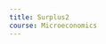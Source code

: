 ```yaml
---
title: Surplus2
course: Microeconomics
---
```

<script src="/assets/js/ev.js"></script>

<script defer>
const EdgeWorth = new EconVision();
    Surplus.setGraphs({
      "idDiv": "SurplusGraph",
      "height": "650px",
      "width": "100",
      "left": -25,
      "right": 150,
      "bottom": -15,
      "top": 100,
      "showGrid": false,
      "expressions": false,
      "keypad": false,
      "zoomFit": true,
      "settingsMenu": false,
      "showXAxis": true,
      "showYAxis": true,
      "xAxisLabel": "Q(units)       ",
      "yAxisLabel": "P($)"
    });
    //Price Function
    Surplus.addFuncInput({idDiv:'PFunction', title:'Price Function for the firm', func:'f\_{p}\\left(Q\\right)', latex:'60-0.5Q', constraint:'\\left\\{Q\\ge0\\right\\}', listGraphs:\[0]});

    //MC

    Surplus.addFuncInput({idDiv:'MCFunction', title:'Marginal Cost Function for the firm', func:'f\_{mc}\\left(Q\\right)', latex:'\\frac{Q}{2}', constraint:'\\left\\{Q\\ge0\\right\\}', color:'#6042a6', listGraphs:\[0]});

    //P~MC

    Surplus.addExpression({idDiv:"PMCQOptimal", latex:"f\_{p}\\left(Q\_{opt}\\right)\\sim f\_{mc}\\left(Q\_{opt}\\right)", listGraphs:\[0]});

    Surplus.addExpression({idDiv:"PriceOptimal", latex:"P\_{opt}=f\_{p}\\left(Q\_{opt}\\right)", listGraphs:\[0]});

    //Optimal Supply&Demand

    Surplus.addExpression({idDiv:"OptimalQ", latex:"x=Q\_{opt}\\left\\{0<y<P\_{opt}\\right\\}", color:'gray', lineStyle:Desmos.Styles.DASHED, lineWidth:"0.9", listGraphs:\[0]});

    Surplus.addExpression({idDiv:"OptimalP", latex:"y=P\_{opt}\\left\\{0<x<Q\_{opt}\\right\\}", color:'gray', lineStyle:Desmos.Styles.DASHED, lineWidth:"0.9", listGraphs:\[0]});

    ////roundoptimal

    Surplus.addExpression({idDiv:"OptimalRoundQ", latex:"Q\_{opt2}=\\frac{\\operatorname{round}\\left(Q\_{opt}\\cdot100\\right)}{100}", color:'gray', listGraphs:\[0]});

    Surplus.addExpression({idDiv:"OptimalRoundP", latex:"P\_{opt2}=\\frac{\\operatorname{round}\\left(P\_{opt}\\cdot100\\right)}{100}", color:'gray', listGraphs:\[0]});

    Surplus.setValue({idDiv:"OptimalRoundQDisplay", latex:"Q\_{opt2}", listGraphs:\[0]});

    Surplus.setValue({idDiv:"OptimalRoundPDisplay", latex:"P\_{opt2}", listGraphs:\[0]});

    Surplus.addLabel({idDiv:'OptimalPoint', latex:'\\left(Q\_{opt},P_{opt}\\right)', color:'gray', label:'Market Clearing (${Q_opt2}, $${P\_opt2})', labelOrientation:Desmos.LabelOrientations.RIGHT, listGraphs:\[0]});

    //Select Option

    Surplus.addSelectInput({idDiv: "SurplusSelectInput", item: "Quota",	listGroup: \["QuotaQSlider", "QuotaQLabel", "QuotaSPDashedX", "QuotaSPDashedDemandY", "QuotaSPDashedSupplyY", "QuotaPriceDemand", "PriceQuotaSupplyRound", "QuotaPriceSupply", "ShadedCSPlusQuota", "ShadedPSPlusQuota"], listGraphs: \[0]});

    Surplus.addSelectInput({idDiv:"SurplusSelectInput", item:"Price Ceiling", listGroup:\["PriceCeilingSlider", "PriceCeillingLabel", "QuantityCeillingLabel", "MCPriceCeiling", "PriceCeilingDashedX", "PriceCeilingDashedY", "PriceCeilingDemandFun", "ShadedCSPlusPriceCeiling", "PriceCeilingSupplyFun", "ShadedPSPlusPriceCeiling"], listGraphs:\[0]});

    Surplus.addSelectInput({idDiv: "SurplusSelectInput", item: "Tax Per Unit", listGroup: \["TaxPerUnitSlider", "TaxPriceSupplyLabel", "TaxPriceDemandLabel", "TaxQuantatityLabel", "TaxDashedX", "TaxDashedDemandY", "TaxDashedSupplyY", "ShadedTaxCS", "ShadedTaxPS", "ShadedTaxDWL", "ShadedTaxGS"], listGraphs: \[0]});

    Surplus.addSelectInput({idDiv: "SurplusSelectInput", item: "Subsidy Per Unit", listGroup: \["subPerUnitSlider", "subPriceSupplyLabel", "subPriceDemandLabel", "subQuantatityLabel", "subDashedX", "subDashedDemandY", "subDashedSupplyY", "ShadedsubCS", "ShadedsubPS", "ShadedsubDWL", "ShadedsubGS","ShadedExpGS","ShadedExpGSSwitch"], listGraphs: \[0]});

    //Quota

    Surplus.addSliderInput({idDiv:"QuotaQSlider", title:"Quota", latex:"Q\_{q}", min:0, max:'Q\_{opt}', step:1, defaultValue:50, listGraphs:\[0]});

    Surplus.addLabel({idDiv:'QuotaQLabel', latex:'\\left(Q\_{q},0\\right)', color:'#c74440', label:'${Q\_q}', dragMode:Desmos.DragModes.X, labelOrientation:Desmos.LabelOrientations.BELOW, listGraphs:\[0]});

    Surplus.addExpression({idDiv:"PriceQuotaDemand", latex:"P\_{qD}=f\_{p}\\left(Q\_{q}\\right)", hidden:true, listGraphs:\[0]});

    Surplus.addExpression({idDiv:"PriceQuotaSupply", latex:"P\_{qS}=f\_{mc}\\left(Q\_{q}\\right)", hidden:true, listGraphs:\[0]});

    Surplus.addExpression({idDiv:"QuotaSPDashedX", latex:"x=Q\_{q}\\left\\{0<y<P\_{qD}\\right\\}", color:'#c74440', lineStyle:Desmos.Styles.DASHED, lineWidth:"0.9", listGraphs:\[0]});

    Surplus.addExpression({idDiv:"QuotaSPDashedDemandY", latex:"y=P\_{qD}\\left\\{0<x<Q\_{q}\\right\\}", color:'#c74440', lineStyle:Desmos.Styles.DASHED, lineWidth:"0.9", listGraphs:\[0]});

    Surplus.addExpression({idDiv:"QuotaSPDashedSupplyY", latex:"y=P\_{qS}\\left\\{0<x<Q\_{q}\\right\\}", color:'#c74440', lineStyle:Desmos.Styles.DASHED, lineWidth:"0.9", listGraphs:\[0]});

    Surplus.addExpression({idDiv:"PriceQuotaDemandRound", hidden:true, latex:"P\_{qD2}=\\frac{\\operatorname{round}\\left(P\_{qD}\\cdot100\\right)}{100}", color:'gray', listGraphs:\[0]});

    Surplus.addLabel({idDiv:'QuotaPriceDemand', hidden:true, latex:'\\left(0,P\_{qD}\\right)', color:'#c74440', label:'$${P\_qD2}', labelOrientation:Desmos.LabelOrientations.LEFT, listGraphs:\[0]});

    Surplus.addExpression({idDiv:"PriceQuotaSupplyRound", hidden:true, latex:"P\_{qS2}=\\frac{\\operatorname{round}\\left(P\_{qS}\\cdot100\\right)}{100}", color:'gray', listGraphs:\[0]});

    Surplus.addLabel({idDiv:'QuotaPriceSupply', latex:'\\left(0,P\_{qS}\\right)', color:'#c74440', label:'$${P\_qS2}', labelOrientation:Desmos.LabelOrientations.LEFT, listGraphs:\[0]});

    Surplus.addExpression({idDiv:"TotalConsumerSPFunc", latex:"f\_{tCS}\\left(x\\right)=\\left\\{0\\le x\\le Q\_{q}:f'\_{p}\\left(x\\right)x+f\_{p}\\left(0\\right)\\right\\}", color:'gray', hidden:true, listGraphs:\[0]});

    Surplus.addExpression({idDiv:"ShadedCSPlusQuota", latex:"P\_{qD}\\le y\\le f\_{tCS}\\left(x\\right)", color:'#388c46', lineStyle:Desmos.Styles.DASHED, lineWidth:"0", listGraphs:\[0]});

    Surplus.addExpression({idDiv:"TotalProducerSPFunc", latex:"f\_{tPS}\\left(x\\right)=\\left\\{0\\le x\\le Q\_{q}:f'\_{mc}\\left(x\\right)x+f\_{mc}\\left(0\\right)\\right\\}", color:'gray', hidden:true, listGraphs:\[0]});

    Surplus.addExpression({idDiv:"ShadedPSPlusQuota", hidden:false, latex:"f\_{tPS}\\left(x\\right)\\le y\\le P\\ \_{qD}", color:'#2d70b3', lineStyle:Desmos.Styles.DASHED, lineWidth:"0", listGraphs:\[0]});

    //Price Ceiling

    Surplus.addSliderInput({idDiv:"PriceCeilingSlider", title:"Price Ceiling", latex:"P\_{ceiling}", min:'f\_{mc}\\left(0\\right)', max:'P\_{opt}', step:'0.01', defaultValue:5, listGraphs:\[0]});

    Surplus.addLabel({idDiv:'PriceCeillingLabel', latex:'\\left(0,P_{ceiling}\\right)', color:'#c74440', label:'$${P\_ceiling}', dragMode:Desmos.DragModes.Y, labelOrientation:Desmos.LabelOrientations.LEFT, listGraphs:\[0]});

    Surplus.addLabel({idDiv:'QuantityCeillingLabel', latex:'\\left(Q\_{ceiling},0\\right)', color:'#c74440', label:'${Q\_ceiling}', labelOrientation:Desmos.LabelOrientations.BELOW, listGraphs:\[0]});

    Surplus.addExpression({idDiv:"MCPriceCeiling", latex:"f\_{mc}\\left(Q\_{ceiling}\\right)\\sim P\_{ceiling}", color:'#c74440', listGraphs:\[0]});

    Surplus.addExpression({idDiv:"PriceCeilingDashedX", latex:"x=Q\_{ceiling}\\left\\{0<y<f\_{p}\\left(Q\_{ceiling}\\right)\\right\\}", color:'#c74440', lineStyle:Desmos.Styles.DASHED, lineWidth:"0.9", listGraphs:\[0]});

    Surplus.addExpression({idDiv:"PriceCeilingDashedY", latex:"y=P\_{ceiling}\\left\\{0<x<Q\_{ceiling}\\right\\}", color:'#c74440', lineStyle:Desmos.Styles.DASHED, lineWidth:"0.9", listGraphs:\[0]});

    Surplus.addExpression({idDiv:"PriceCeilingDemandFun", latex:"f\_{tcCS}\\left(x\\right)=\\left\\{0\\le x\\le Q\_{ceiling}:f\_{p}'\\left(x\\right)x+f\_{p}\\left(0\\right)\\right\\}", hidden:true, listGraphs:\[0]});

    Surplus.addExpression({idDiv:"ShadedCSPlusPriceCeiling", latex:"P\_{ceiling}\\le y\\le f\_{tcCS}\\left(x\\right)", color:'#388c46', lineStyle:Desmos.Styles.DASHED, lineWidth:"0", listGraphs:\[0]});

    Surplus.addExpression({idDiv:"PriceCeilingSupplyFun", latex:"f\_{tcPS}\\left(x\\right)=\\left\\{0\\le x\\le Q\_{ceiling}:f'\_{mc}\\left(x\\right)x+f\_{mc}\\left(0\\right)\\right\\}", color:'gray', hidden:true, listGraphs:\[0]});

    Surplus.addExpression({idDiv:"ShadedPSPlusPriceCeiling", latex:"f\_{tcPS}\\left(x\\right)\\le y\\le P\_{ceiling}", color:'#2d70b3', lineStyle:Desmos.Styles.DASHED, lineWidth:"0", listGraphs:\[0]});

    //Tax

    Surplus.addSliderInput({idDiv:"TaxPerUnitSlider", title:"Tax", latex:"P\_{tax}", min:0, max:'P\_{opt}', step:'0.01', defaultValue:5, listGraphs:\[0]});

    Surplus.addExpression({idDiv:"TaxInverseSupply", latex:"g\_{s}\\left(P\\right)=f\_{mc}\\left(P\\right)+P\_{tax}", color:'#6042a6', hidden:true, listGraphs:\[0]});

    Surplus.addExpression({idDiv:"TaxInverseDemand", latex:"g\_{d}\\left(P\\right)=f\_{p}\\left(P\\right)", color:'#6042a6', hidden:true, listGraphs:\[0]});

    Surplus.addExpression({idDiv:"TaxComputeOptimalQ", latex:"g\_{s}\\left(Q\_{sopt}\\right)\\sim g\_{d}\\left(Q\_{sopt}\\right)", color:'#6042a6', hidden:true, listGraphs:\[0]});

    Surplus.addExpression({idDiv:"TaxComputeOptimalQ2", latex:"Q\_{sopt2}=\\operatorname{round}\\left(Q\_{sopt},2\\right)", color:'#6042a6', hidden:true, listGraphs:\[0]});

    Surplus.addExpression({idDiv:"TaxComputePriceDemand", latex:"p\_{dtax}=g\_{d}\\left(Q\_{sopt}\\right)", color:'#6042a6', hidden:true, listGraphs:\[0]});

    Surplus.addExpression({idDiv:"TaxComputePriceDemand2", latex:"p\_{dtax2}=\\frac{\\operatorname{round}\\left(p\_{dtax}\\cdot10^{2}\\right)}{10^{2}}", color:'#6042a6', hidden:true, listGraphs:\[0]});

    Surplus.addExpression({idDiv:"TaxComputePriceSupply", latex:"p\_{stax}=p\_{dtax}-P\_{tax}", color:'#6042a6', hidden:true, listGraphs:\[0]});

    Surplus.addExpression({idDiv:"TaxComputePriceSupply2", latex:"p\_{stax2}=\\frac{\\operatorname{round}\\left(p\_{stax}\\cdot10^{2}\\right)}{10^{2}}", color:'#6042a6', hidden:true, listGraphs:\[0]});

    Surplus.addLabel({idDiv:'TaxPriceSupplyLabel', latex:'\\left(0,p\_{stax}\\right)', color:'#c74440', label:'\`P\_{S}\`($${p\_{stax2}})', dragMode:Desmos.DragModes.Y, labelOrientation:Desmos.LabelOrientations.LEFT, listGraphs:\[0]});

    Surplus.addLabel({idDiv:'TaxPriceDemandLabel', latex:'\\left(0,p\_{dtax}\\right)', color:'#c74440', label:'\`P\_{D}\`($${p\_{dtax2}})', dragMode:Desmos.DragModes.Y, labelOrientation:Desmos.LabelOrientations.LEFT, listGraphs:\[0]});

    Surplus.addLabel({idDiv:'TaxQuantatityLabel', latex:'\\left(Q\_{sopt},0\\right)', color:'#c74440', label:'${Q\_{sopt2}}', dragMode:Desmos.DragModes.X, labelOrientation:Desmos.LabelOrientations.BELOW, listGraphs:\[0]});

    Surplus.addExpression({idDiv:"TaxDashedX", latex:"x=Q\_{sopt}\\left\\{0<y<p\_{dtax}\\right\\}", color:'#c74440', lineStyle:Desmos.Styles.DASHED, lineWidth:"0.9", listGraphs:\[0]});

    Surplus.addExpression({idDiv:"TaxDashedDemandY", latex:"y=p\_{dtax}\\left\\{0<x<Q\_{sopt}\\right\\}", color:'#c74440', lineStyle:Desmos.Styles.DASHED, lineWidth:"0.9", listGraphs:\[0]});

    Surplus.addExpression({idDiv:"TaxDashedSupplyY", latex:"y=p\_{stax}\\left\\{0<x<Q\_{sopt}\\right\\}", color:'#c74440', lineStyle:Desmos.Styles.DASHED, lineWidth:"0.9", listGraphs:\[0]});

    Surplus.addExpression({idDiv:"TaxCSFun", latex:"f\_{sgCS}\\left(x\\right)=\\left\\{0\\le x\\le Q\_{sopt}:f\_{p}'\\left(x\\right)x+f\_{p}\\left(0\\right)\\right\\}", hidden:true, listGraphs:\[0]});

    Surplus.addExpression({idDiv:"ShadedTaxCS", latex:"p\_{dtax}\\le y\\le f\_{sgCS}\\left(x\\right)", color:'#388c46', lineStyle:Desmos.Styles.DASHED, lineWidth:"0", listGraphs:\[0]});

    Surplus.addExpression({idDiv:"TaxPSFun", latex:"f\_{sgPS}\\left(x\\right)=\\left\\{0\\le x\\le Q\_{sopt}:f\_{mc}'\\left(x\\right)x+f\_{mc}\\left(0\\right)\\right\\}", color:'gray', hidden:true, listGraphs:\[0]});

    Surplus.addExpression({idDiv:"ShadedTaxPS", latex:"f\_{sgPS}\\left(x\\right)\\le y\\le p\_{stax}", color:'#2d70b3', lineStyle:Desmos.Styles.DASHED, lineWidth:"0", listGraphs:\[0]});

    Surplus.addExpression({idDiv:"ShadedTaxDWL", latex:"x\\ge Q\_{opt}\\left\\{f'\_{p}\\left(x\\right)x+f\_{p}\\left(0\\right)\\le y\\le f\_{mc}'\\left(x\\right)x\\right\\}\\left\\{x<Q\_{sopt}\\right\\}", color:'#c74440', lineStyle:Desmos.Styles.DASHED, lineWidth:"0", listGraphs:\[0]});

    Surplus.addExpression({idDiv:"ShadedTaxGS", latex:"y\\le p\_{dtax}\\left\\{0\\le x\\le Q\_{sopt}\\right\\}\\left\\{f\_{p}\\left(x\\right)\\ge y\\ge p\_{stax}\\right\\}", color:'#fa7e19', lineStyle:Desmos.Styles.DASHED, lineWidth:"0", listGraphs:\[0]});

    //Subsidy

    Surplus.addExpression({idDiv:"findYintercept", latex:"P\_{yint}=f\_{p}(0)", color:'#6042a6', hidden:true, listGraphs:\[0]});

    Surplus.addSliderInput({idDiv:"subPerUnitSlider", title:"sub", latex:"P\_{sub}", min:0, max:'P\_{yint}', step:'0.01', defaultValue:5, listGraphs:\[0]});

    Surplus.addExpression({idDiv:"subInverseSupply", latex:"s\_{s}\\left(P\\right)=f\_{mc}\\left(P\\right)-P\_{sub}", color:'#6042a6', hidden:true, listGraphs:\[0]});

    Surplus.addExpression({idDiv:"subInverseDemand", latex:"s\_{d}\\left(P\\right)=f\_{p}\\left(P\\right)", color:'#6042a6', hidden:true, listGraphs:\[0]});

    Surplus.addExpression({idDiv:"subComputeOptimalQ", latex:"s\_{s}\\left(\\theta\_{sopt}\\right)\\sim s\_{d}\\left(\\theta\_{sopt}\\right)", color:'#6042a6', hidden:true, listGraphs:\[0]});

    Surplus.addExpression({idDiv:"subComputeOptimalQ2", latex:"\\theta\_{sopt2}=\\operatorname{round}\\left(\\theta\_{sopt},2\\right)", color:'#6042a6', hidden:true, listGraphs:\[0]});

    Surplus.addExpression({idDiv:"subComputePriceDemand", latex:"p\_{dsub}=s\_{s}\\left(\\theta\_{sopt}\\right)", color:'#6042a6', hidden:true, listGraphs:\[0]});

    Surplus.addExpression({idDiv:"subComputePriceDemand2", latex:"p\_{dsub2}=\\frac{\\operatorname{round}\\left(p\_{dsub}\\cdot10^{2}\\right)}{10^{2}}", color:'#6042a6', hidden:true, listGraphs:\[0]});

    Surplus.addExpression({idDiv:"subComputePriceSupply", latex:"p\_{ssub}=p\_{dsub}+P\_{sub}", color:'#6042a6', hidden:true, listGraphs:\[0]});

    Surplus.addExpression({idDiv:"subComputePriceSupply2", latex:"p\_{ssub2}=\\frac{\\operatorname{round}\\left(p\_{ssub}\\cdot10^{2}\\right)}{10^{2}}", color:'#6042a6', hidden:true, listGraphs:\[0]});

    Surplus.addLabel({idDiv:'subPriceSupplyLabel', latex:'\\left(0,p\_{ssub}\\right)', color:'#c74440', label:'\`P\_{S}\`($${p\_{ssub2}})', dragMode:Desmos.DragModes.Y, labelOrientation:Desmos.LabelOrientations.LEFT, listGraphs:\[0]});

    Surplus.addLabel({idDiv:'subPriceDemandLabel', latex:'\\left(0,p\_{dsub}\\right)', color:'#c74440', label:'\`P\_{D}\`($${p\_{dsub2}})', dragMode:Desmos.DragModes.Y, labelOrientation:Desmos.LabelOrientations.LEFT, listGraphs:\[0]});

    Surplus.addLabel({idDiv:'subQuantatityLabel', latex:'\\left(\\theta\_{sopt},0\\right)', color:'#c74440', label:'${\\theta\_{sopt2}}', dragMode:Desmos.DragModes.X, labelOrientation:Desmos.LabelOrientations.BELOW, listGraphs:\[0]});

    Surplus.addExpression({idDiv:"subDashedX", latex:"x=\\theta\_{sopt}\\left\\{0<y<p\_{dsub}\\right\\}", color:'#c74440', lineStyle:Desmos.Styles.DASHED, lineWidth:"0.9", listGraphs:\[0]});

    Surplus.addExpression({idDiv:"subDashedDemandY", latex:"y=p\_{dsub}\\left\\{0<x<\\theta\_{sopt}\\right\\}", color:'#c74440', lineStyle:Desmos.Styles.DASHED, lineWidth:"0.9", listGraphs:\[0]});

    Surplus.addExpression({idDiv:"subDashedSupplyY", latex:"y=p\_{ssub}\\left\\{0<x<\\theta\_{sopt}\\right\\}", color:'#c74440', lineStyle:Desmos.Styles.DASHED, lineWidth:"0.9", listGraphs:\[0]});

    Surplus.addExpression({idDiv:"subCSFun", latex:"k\_{sgCS}\\left(x\\right)=\\left\\{0\\le x\\le \\theta\_{sopt}:f\_{p}'\\left(x\\right)x+f\_{p}\\left(0\\right)\\right\\}", hidden:true, listGraphs:\[0]});

    Surplus.addExpression({idDiv:"ShadedsubCS", latex:"p\_{dsub}\\le y\\le k\_{sgCS}\\left(x\\right)", color:'#388c46', lineStyle:Desmos.Styles.DASHED, lineWidth:"0", listGraphs:\[0]});

    Surplus.addExpression({idDiv:"subPSFun", latex:"k\_{sgPS}\\left(x\\right)=\\left\\{0\\le x\\le \\theta\_{sopt}:f\_{mc}'\\left(x\\right)x+f\_{mc}\\left(0\\right)\\right\\}", color:'gray', hidden:true, listGraphs:\[0]});

    Surplus.addExpression({idDiv:"ShadedsubPS", latex:"k\_{sgPS}\\left(x\\right)\\le y\\le p\_{ssub}", color:'#2d70b3', lineStyle:Desmos.Styles.DASHED, lineWidth:"0", listGraphs:\[0]});

    Surplus.addExpression({idDiv:"ShadedsubDWL", latex:"x\\ge P\_{opt}\\left\\{f'\_{p}\\left(x\\right)x+f\_{p}\\left(0\\right)\\le y\\le f\_{mc}'\\left(x\\right)x\\right\\}\\left\\{x<\\theta\_{sopt}\\right\\}", color:'#c74440', lineStyle:Desmos.Styles.DASHED, lineWidth:"0", listGraphs:\[0]});

    Surplus.addExpression({idDiv:"ShadedsubGS", latex:"y\\le p\_{dsub}\\left\\{0\\le x\\le \\theta\_{sopt}\\right\\}\\left\\{f\_{p}\\left(x\\right)\\ge y\\ge p\_{ssub}\\right\\}", color:'#fa7e19', lineStyle:Desmos.Styles.DASHED, lineWidth:"0", listGraphs:\[0]});


    //Government Expenditure

    Surplus.addExpression({idDiv:"ShadedExpGS", latex:"p\_{dsub}\\le y\\le p\_{ssub}\\left\\{0\\le x\\le \\theta\_{sopt}\\right\\}", color:'#fa7e19', hidden:false, lineStyle:Desmos.Styles.DASHED, lineWidth:"0", listGraphs:\[0]});

    Surplus.addSwitchInput({idDiv:"ShadedExpGSSwitch", title:"Display Government Expenditures", hideToggle:true, idDivs:\["ShadedExpGS"], listGraphs:\[0]});


    Surplus.setInstructions({

    title: "Price Function",

    content: '<b>Input the price function for the firm.</b> Make sure P is a function of Q, such that Q shows on the right hand side of the equation.\

    <br> \\theory{"Finding the Price Function for the Firm","The problem set question may not give you the function directly, but instead, give you the slope of the demand curve %%\\frac{dQ}{dP}%% and a point on the curve (usually the equilibrium quantity and equilibrium price). You will need to use the slope and the point on the curve to derive the market demand function. To do this, first recognize that the slope of the demand curve is the %%\\frac{dQ}{dP}%%, which tells us that %%Q%% is on the left hand side of the expression. For instance, let us say that the question tells us that the slope of the demand curve %%\\frac{dQ}{dP}%% is -10. Then the expression we have is as follows: %%Q=-10P+c%%, where %%c%% is the intercept. The question also gives us the equilibrium quantity and price (200, 20). Substituting (200, 20) into the expression, we have that %%200=-10(20)+c%%. We can solve for %%c=400%%. Now, we need to rearrange the expression to get the price function for the firm %%P(Q)%%, where %%P%% is a function of %%Q%%. Bring %%P%% to the left hand side of the equation and simplify the terms. The price function for the firm is hence %%P=40-\\frac{Q}{10}%%. This is what you should input into the calculator."}'

    });


    Surplus.setInstructions({
      title: "Marginal Cost",
      content: '<b>Input the marginal cost function for the firm C(Q).</b> Make sure C is a function of Q, such that Q shows on the right hand side of the equation. \\tip{"You may need to follow the same procedure as explained in the previous step to derive the marginal cost function of the firm from the parameters given in the question."}'
    });


    Surplus.setInstructions({
      title: "Drop down selection",
      content: '<b>Choose the intervention you would like to study from the drop-down list.</b> You can choose between a quota, a price ceiling, a per-unit subsidy, or a per-unit tax.'
    });


    Surplus.setInstructions({
      title: "Adjusting intervention",
      content: '<b>Input the value of the quota/price ceiling/subsidy/tax.</b> The graph will automatically display the consumer surplus in green, the producer surplus in blue, and the government surplus (if any) in orange. In the specific case of a subsidy, the deadweight loss will be displayed in red.\
      \\tip{"For quota and price ceiling, you can also change the value of the quota/ price ceiling by clicking and dragging the enlarged red label that shows the quota/ price ceiling on the graph itself."}'
    });



    Surplus.setCreators({
      title: "Developer",
      name: "Radi",
      school: "GS’23"
    });

    Surplus.setCreators({
      title: "Editor",
      name: "Kyla",
      school: "CC’24"
    });


    Surplus.setScriptPackage({'replaceExp':true,'replaceLatex':true,'replaceTip':true,'replaceTheory':true,'refresh':true});
      </script>
